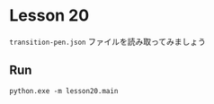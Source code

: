 # Lesson 20

`transition-pen.json` ファイルを読み取ってみましょう  

## Run

```shell
python.exe -m lesson20.main
```
